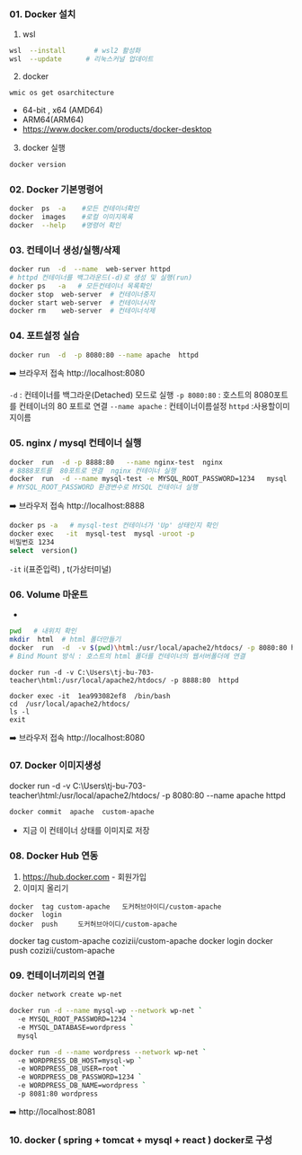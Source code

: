 ### 01. Docker 설치
1. wsl
```bash
wsl  --install       # wsl2 활성화
wsl  --update      # 리눅스커널 업데이트
```
2. docker
```bash
wmic os get osarchitecture
``` 
- 64-bit ,  x64 (AMD64)
- ARM64(ARM64)
- https://www.docker.com/products/docker-desktop

3. docker 실행
```bash
docker version
```

### 02. Docker 기본명령어
```bash
docker  ps  -a    #모든 컨테이너확인
docker  images    #로컬 이미지목록
docker  --help    #명령어 확인
```
### 03. 컨테이너 생성/실행/삭제
```bash
docker run  -d  --name  web-server httpd 
# httpd 컨테이너를 백그라운드(-d)로 생성 및 실행(run) 
docker ps   -a   # 모든컨테이너 목록확인
docker stop  web-server  # 컨테이너중지
docker start web-server  # 컨테이너시작
docker rm    web-server  # 컨테이너삭제
```

### 04. 포트설정 실습
```bash
docker run  -d  -p 8080:80 --name apache  httpd
```
➡️ 브라우저 접속   http://localhost:8080

`-d` : 컨테이너를 백그라운(Detached) 모드로 실행
`-p 8080:80`  : 호스트의  8080포트를 컨테이너의 80 포트로 연결
`--name apache` : 컨테이너이름설정
`httpd`  :사용할이미지이름


### 05. nginx / mysql 컨테이너 실행
```bash
docker  run  -d -p 8888:80   --name nginx-test  nginx
# 8888포트를  80포트로 연결  nginx 컨테이너 실행
docker  run  -d --name mysql-test -e MYSQL_ROOT_PASSWORD=1234   mysql
# MYSQL_ROOT_PASSWORD 환경변수로 MYSQL 컨테이너 실행
```
➡️ 브라우저 접속   http://localhost:8888

```bash
docker ps -a   # mysql-test 컨테이너가 'Up' 상태인지 확인
docker exec   -it  mysql-test  mysql -uroot -p
비밀번호 1234
select  version()
```
`-it`   i(표준입력) , t(가상터미널)




### 06.  Volume 마운트
- 

```bash
pwd   # 내위치 확인
mkdir  html  # html 폴더만들기
docker  run  -d  -v $(pwd)\html:/usr/local/apache2/htdocs/ -p 8080:80 httpd
# Bind Mount 방식 : 호스트의 html 폴더를 컨테이너의 웹서버폴더에 연결
```
```
docker run -d -v C:\Users\tj-bu-703-teacher\html:/usr/local/apache2/htdocs/ -p 8888:80  httpd

docker exec -it  1ea993082ef8  /bin/bash
cd  /usr/local/apache2/htdocs/
ls -l
exit
```


➡️ 브라우저 접속   http://localhost:8080



### 07.  Docker 이미지생성
docker  run  -d   -v  C:\Users\tj-bu-703-teacher\html:/usr/local/apache2/htdocs/   -p 8080:80  --name apache  httpd

```bash
docker commit  apache  custom-apache
```
- 지금 이 컨테이너 상태를 이미지로 저장


### 08. Docker Hub 연동
1.  https://hub.docker.com  - 회원가입
2.  이미지 올리기
```
docker  tag custom-apache   도커허브아이디/custom-apache
docker  login
docker  push     도커허브아이디/custom-apache
```  

docker  tag custom-apache   cozizii/custom-apache
docker  login
docker  push     cozizii/custom-apache

### 09. 컨테이너끼리의 연결
```bash
docker network create wp-net

docker run -d --name mysql-wp --network wp-net `
  -e MYSQL_ROOT_PASSWORD=1234 `
  -e MYSQL_DATABASE=wordpress `
  mysql

docker run -d --name wordpress --network wp-net `
  -e WORDPRESS_DB_HOST=mysql-wp `
  -e WORDPRESS_DB_USER=root `
  -e WORDPRESS_DB_PASSWORD=1234 `
  -e WORDPRESS_DB_NAME=wordpress `
  -p 8081:80 wordpress
```
➡️ http://localhost:8081


### 10. docker ( spring + tomcat + mysql + react ) docker로 구성

 
